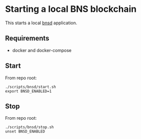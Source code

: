 # Starting a local BNS blockchain

This starts a local [bnsd](https://github.com/iov-one/weave) application.

## Requirements

* docker and docker-compose

## Start

From repo root:

```
./scripts/bnsd/start.sh
export BNSD_ENABLED=1
```

## Stop

From repo root:

```
./scripts/bnsd/stop.sh
unset BNSD_ENABLED
```
